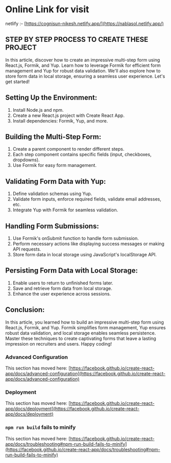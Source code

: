# Online Link for visit
netlify :- [https://cognisun-nikesh.netlify.app/](https://nablasol.netlify.app/)

## STEP BY STEP PROCESS TO CREATE THESE PROJECT

In this article, discover how to create an impressive multi-step form using React.js, Formik, and Yup. Learn how to leverage Formik for efficient form management and Yup for robust data validation. We'll also explore how to store form data in local storage, ensuring a seamless user experience. Let's get started!

## Setting Up the Environment:
1. Install Node.js and npm.
2. Create a new React.js project with Create React App.
3. Install dependencies: Formik, Yup, and more.

## Building the Multi-Step Form:
1. Create a parent component to render different steps.
2. Each step component contains specific fields (input, checkboxes, dropdowns).
3. Use Formik for easy form management.

## Validating Form Data with Yup:
1. Define validation schemas using Yup.
2. Validate form inputs, enforce required fields, validate email addresses, etc.
3. Integrate Yup with Formik for seamless validation.

## Handling Form Submissions:
1. Use Formik's onSubmit function to handle form submission.
2. Perform necessary actions like displaying success messages or making API requests.
3. Store form data in local storage using JavaScript's localStorage API.

## Persisting Form Data with Local Storage:
1. Enable users to return to unfinished forms later.
2. Save and retrieve form data from local storage.
3. Enhance the user experience across sessions.

## Conclusion:
In this article, you learned how to build an impressive multi-step form using React.js, Formik, and Yup. Formik simplifies form management, Yup ensures robust data validation, and local storage enables seamless persistence. Master these techniques to create captivating forms that leave a lasting impression on recruiters and users. Happy coding!



### Advanced Configuration

This section has moved here: [https://facebook.github.io/create-react-app/docs/advanced-configuration](https://facebook.github.io/create-react-app/docs/advanced-configuration)

### Deployment

This section has moved here: [https://facebook.github.io/create-react-app/docs/deployment](https://facebook.github.io/create-react-app/docs/deployment)

### `npm run build` fails to minify

This section has moved here: [https://facebook.github.io/create-react-app/docs/troubleshooting#npm-run-build-fails-to-minify](https://facebook.github.io/create-react-app/docs/troubleshooting#npm-run-build-fails-to-minify)

